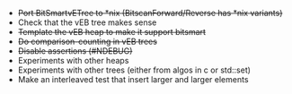 
- ~~Port BitSmartvETree to *nix (BitscanForward/Reverse has *nix variants)~~
- Check that the vEB tree makes sense
- ~~Template the vEB heap to make it support bitsmart~~
- ~~Do comparison-counting in vEB trees~~
- ~~Disable assertions (#NDEBUG)~~
- Experiments with other heaps
- Experiments with other trees (either from algos in c or std::set)
- Make an interleaved test that insert larger and larger elements
